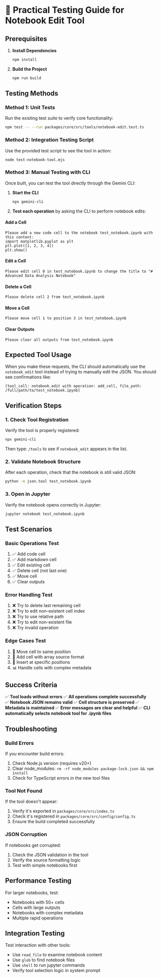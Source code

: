 # 🧪 Practical Testing Guide for Notebook Edit Tool

## Prerequisites

1. **Install Dependencies**
   ```bash
   npm install
   ```

2. **Build the Project**
   ```bash
   npm run build
   ```

## Testing Methods

### Method 1: Unit Tests
Run the existing test suite to verify core functionality:

```bash
npm test -- --run packages/core/src/tools/notebook-edit.test.ts
```

### Method 2: Integration Testing Script
Use the provided test script to see the tool in action:

```bash
node test-notebook-tool.mjs
```

### Method 3: Manual Testing with CLI
Once built, you can test the tool directly through the Gemini CLI:

1. **Start the CLI**
   ```bash
   npx gemini-cli
   ```

2. **Test each operation** by asking the CLI to perform notebook edits:

#### Add a Cell
```
Please add a new code cell to the notebook test_notebook.ipynb with this content:
import matplotlib.pyplot as plt
plt.plot([1, 2, 3, 4])
plt.show()
```

#### Edit a Cell  
```
Please edit cell 0 in test_notebook.ipynb to change the title to "# Advanced Data Analysis Notebook"
```

#### Delete a Cell
```
Please delete cell 2 from test_notebook.ipynb
```

#### Move a Cell
```
Please move cell 1 to position 3 in test_notebook.ipynb
```

#### Clear Outputs
```
Please clear all outputs from test_notebook.ipynb
```

## Expected Tool Usage

When you make these requests, the CLI should automatically use the `notebook_edit` tool instead of trying to manually edit the JSON. You should see confirmations like:

```
[tool_call: notebook_edit with operation: add_cell, file_path: /full/path/to/test_notebook.ipynb]
```

## Verification Steps

### 1. Check Tool Registration
Verify the tool is properly registered:
```bash
npx gemini-cli
```
Then type: `/tools` to see if `notebook_edit` appears in the list.

### 2. Validate Notebook Structure
After each operation, check that the notebook is still valid JSON:
```bash
python -m json.tool test_notebook.ipynb
```

### 3. Open in Jupyter
Verify the notebook opens correctly in Jupyter:
```bash
jupyter notebook test_notebook.ipynb
```

## Test Scenarios

### Basic Operations Test
1. ✅ Add code cell
2. ✅ Add markdown cell  
3. ✅ Edit existing cell
4. ✅ Delete cell (not last one)
5. ✅ Move cell
6. ✅ Clear outputs

### Error Handling Test
1. ❌ Try to delete last remaining cell
2. ❌ Try to edit non-existent cell index
3. ❌ Try to use relative path
4. ❌ Try to edit non-existent file
5. ❌ Try invalid operation

### Edge Cases Test
1. 🔄 Move cell to same position
2. 📝 Add cell with array source format
3. 🎯 Insert at specific positions
4. 📊 Handle cells with complex metadata

## Success Criteria

✅ **Tool loads without errors**
✅ **All operations complete successfully**  
✅ **Notebook JSON remains valid**
✅ **Cell structure is preserved**
✅ **Metadata is maintained**
✅ **Error messages are clear and helpful**
✅ **CLI automatically selects notebook tool for .ipynb files**

## Troubleshooting

### Build Errors
If you encounter build errors:
1. Check Node.js version (requires v20+)
2. Clear node_modules: `rm -rf node_modules package-lock.json && npm install`
3. Check for TypeScript errors in the new tool files

### Tool Not Found
If the tool doesn't appear:
1. Verify it's exported in `packages/core/src/index.ts`
2. Check it's registered in `packages/core/src/config/config.ts`
3. Ensure the build completed successfully

### JSON Corruption
If notebooks get corrupted:
1. Check the JSON validation in the tool
2. Verify the source formatting logic
3. Test with simple notebooks first

## Performance Testing

For larger notebooks, test:
- Notebooks with 50+ cells
- Cells with large outputs
- Notebooks with complex metadata
- Multiple rapid operations

## Integration Testing

Test interaction with other tools:
- Use `read_file` to examine notebook content
- Use `glob` to find notebook files  
- Use `shell` to run jupyter commands
- Verify tool selection logic in system prompt

